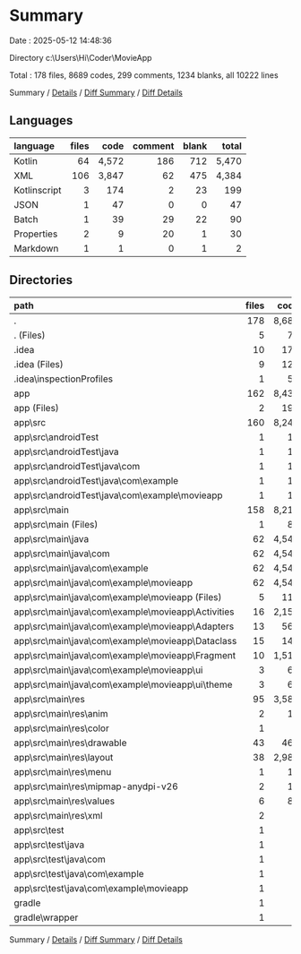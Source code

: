 # Summary

Date : 2025-05-12 14:48:36

Directory c:\\Users\\Hi\\Coder\\MovieApp

Total : 178 files,  8689 codes, 299 comments, 1234 blanks, all 10222 lines

Summary / [Details](details.md) / [Diff Summary](diff.md) / [Diff Details](diff-details.md)

## Languages
| language | files | code | comment | blank | total |
| :--- | ---: | ---: | ---: | ---: | ---: |
| Kotlin | 64 | 4,572 | 186 | 712 | 5,470 |
| XML | 106 | 3,847 | 62 | 475 | 4,384 |
| Kotlinscript | 3 | 174 | 2 | 23 | 199 |
| JSON | 1 | 47 | 0 | 0 | 47 |
| Batch | 1 | 39 | 29 | 22 | 90 |
| Properties | 2 | 9 | 20 | 1 | 30 |
| Markdown | 1 | 1 | 0 | 1 | 2 |

## Directories
| path | files | code | comment | blank | total |
| :--- | ---: | ---: | ---: | ---: | ---: |
| . | 178 | 8,689 | 299 | 1,234 | 10,222 |
| . (Files) | 5 | 70 | 49 | 26 | 145 |
| .idea | 10 | 177 | 0 | 0 | 177 |
| .idea (Files) | 9 | 124 | 0 | 0 | 124 |
| .idea\\inspectionProfiles | 1 | 53 | 0 | 0 | 53 |
| app | 162 | 8,437 | 249 | 1,207 | 9,893 |
| app (Files) | 2 | 195 | 1 | 20 | 216 |
| app\\src | 160 | 8,242 | 248 | 1,187 | 9,677 |
| app\\src\\androidTest | 1 | 14 | 6 | 4 | 24 |
| app\\src\\androidTest\\java | 1 | 14 | 6 | 4 | 24 |
| app\\src\\androidTest\\java\\com | 1 | 14 | 6 | 4 | 24 |
| app\\src\\androidTest\\java\\com\\example | 1 | 14 | 6 | 4 | 24 |
| app\\src\\androidTest\\java\\com\\example\\movieapp | 1 | 14 | 6 | 4 | 24 |
| app\\src\\main | 158 | 8,219 | 237 | 1,180 | 9,636 |
| app\\src\\main (Files) | 1 | 86 | 0 | 9 | 95 |
| app\\src\\main\\java | 62 | 4,549 | 175 | 705 | 5,429 |
| app\\src\\main\\java\\com | 62 | 4,549 | 175 | 705 | 5,429 |
| app\\src\\main\\java\\com\\example | 62 | 4,549 | 175 | 705 | 5,429 |
| app\\src\\main\\java\\com\\example\\movieapp | 62 | 4,549 | 175 | 705 | 5,429 |
| app\\src\\main\\java\\com\\example\\movieapp (Files) | 5 | 118 | 6 | 32 | 156 |
| app\\src\\main\\java\\com\\example\\movieapp\\Activities | 16 | 2,152 | 86 | 303 | 2,541 |
| app\\src\\main\\java\\com\\example\\movieapp\\Adapters | 13 | 560 | 8 | 98 | 666 |
| app\\src\\main\\java\\com\\example\\movieapp\\Dataclass | 15 | 145 | 0 | 39 | 184 |
| app\\src\\main\\java\\com\\example\\movieapp\\Fragment | 10 | 1,510 | 48 | 221 | 1,779 |
| app\\src\\main\\java\\com\\example\\movieapp\\ui | 3 | 64 | 27 | 12 | 103 |
| app\\src\\main\\java\\com\\example\\movieapp\\ui\\theme | 3 | 64 | 27 | 12 | 103 |
| app\\src\\main\\res | 95 | 3,584 | 62 | 466 | 4,112 |
| app\\src\\main\\res\\anim | 2 | 10 | 0 | 2 | 12 |
| app\\src\\main\\res\\color | 1 | 5 | 0 | 0 | 5 |
| app\\src\\main\\res\\drawable | 43 | 461 | 3 | 61 | 525 |
| app\\src\\main\\res\\layout | 38 | 2,989 | 34 | 393 | 3,416 |
| app\\src\\main\\res\\menu | 1 | 19 | 0 | 1 | 20 |
| app\\src\\main\\res\\mipmap-anydpi-v26 | 2 | 10 | 0 | 0 | 10 |
| app\\src\\main\\res\\values | 6 | 82 | 1 | 9 | 92 |
| app\\src\\main\\res\\xml | 2 | 8 | 24 | 0 | 32 |
| app\\src\\test | 1 | 9 | 5 | 3 | 17 |
| app\\src\\test\\java | 1 | 9 | 5 | 3 | 17 |
| app\\src\\test\\java\\com | 1 | 9 | 5 | 3 | 17 |
| app\\src\\test\\java\\com\\example | 1 | 9 | 5 | 3 | 17 |
| app\\src\\test\\java\\com\\example\\movieapp | 1 | 9 | 5 | 3 | 17 |
| gradle | 1 | 5 | 1 | 1 | 7 |
| gradle\\wrapper | 1 | 5 | 1 | 1 | 7 |

Summary / [Details](details.md) / [Diff Summary](diff.md) / [Diff Details](diff-details.md)